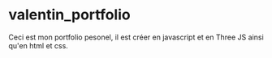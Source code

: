 # valentin_portfolio

Ceci est mon portfolio pesonel,
il est créer en javascript et en Three JS ainsi qu'en html et css.
